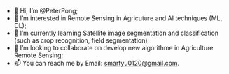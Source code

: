 - 👋 Hi, I’m @PeterPong;
- 👀 I’m interested in Remote Sensing in Agricuture and AI techniques (ML, DL);
- 🌱 I’m currently learning Satellite image segmentation and classification (such as crop recognition, field segmentation);
- 💞️ I’m looking to collaborate on develop new algorithme in Agriculture Remote Sensing; 
- 📫 You can reach me by Email: smartyu0120@gmail.com.

<!---
PeterPong/PeterPong is a ✨ special ✨ repository because its `README.md` (this file) appears on your GitHub profile.
You can click the Preview link to take a look at your changes.
--->
